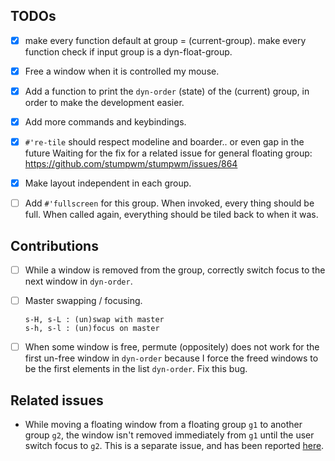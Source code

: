 ## TODOs

+ [X] make every function default at group = (current-group).
      make every function check if input group is a
      dyn-float-group.

+ [X] Free a window when it is controlled my mouse.

+ [X] Add a function to print the `dyn-order` (state) of the
      (current) group, in order to make the development easier.

+ [X] Add more commands and keybindings.

+ [X] `#'re-tile` should respect modeline and boarder.. or even
  gap in the future Waiting for the fix for a related issue for
  general floating group:
  https://github.com/stumpwm/stumpwm/issues/864

+ [X] Make layout independent in each group.
      
+ [ ] Add `#'fullscreen` for this group. When invoked, every
      thing should be full. When called again, everything should
      be tiled back to when it was.

## Contributions

+ [ ] While a window is removed from the group, correctly switch
      focus to the next window in `dyn-order`.

+ [ ] Master swapping / focusing.
 
      s-H, s-L : (un)swap with master
      s-h, s-l : (un)focus on master

+ [ ] When some window is free, permute (oppositely) does not
      work for the first un-free window in `dyn-order` because I
      force the freed windows to be the first elements in the
      list `dyn-order`. Fix this bug.
      
## Related issues

+ While moving a floating window from a floating group `g1` to
  another group `g2`, the window isn't removed immediately from
  `g1` until the user switch focus to `g2`. This is a separate
  issue, and has been reported
  [here](https://github.com/stumpwm/stumpwm/issues/879).

